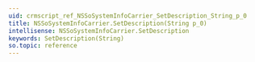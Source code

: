 ```yaml
---
uid: crmscript_ref_NSSoSystemInfoCarrier_SetDescription_String_p_0
title: NSSoSystemInfoCarrier.SetDescription(String p_0)
intellisense: NSSoSystemInfoCarrier.SetDescription
keywords: SetDescription(String)
so.topic: reference
---
```





